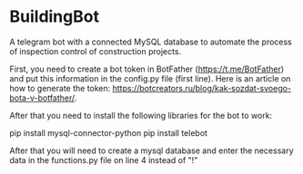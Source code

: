 # BuildingBot
A telegram bot with a connected MySQL database to automate the process of inspection control of construction projects.


First, you need to create a bot token in BotFather (https://t.me/BotFather) and put this information in the config.py file (first line). Here is an article on how to generate the token: https://botcreators.ru/blog/kak-sozdat-svoego-bota-v-botfather/.

After that you need to install the following libraries for the bot to work:

pip install mysql-connector-python
pip install telebot

After that you will need to create a mysql database and enter the necessary data in the functions.py file on line 4 instead of "!"
